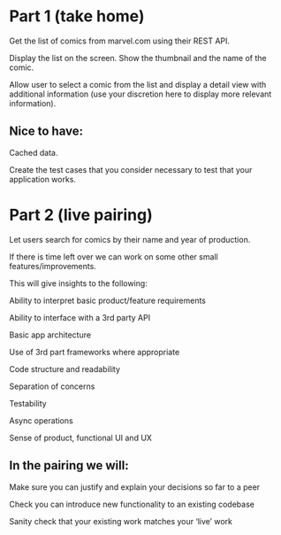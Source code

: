 # Part 1 (take home)

Get the list of comics from marvel.com using their REST API.

Display the list on the screen. Show the thumbnail and the name of the comic.

Allow user to select a comic from the list and display a detail view with additional information (use your discretion here to display more relevant information).

## Nice to have:

Cached data.

Create the test cases that you consider necessary to test that your application works.

 

# Part 2 (live pairing)

Let users search for comics by their name and year of production.

If there is time left over we can work on some other small features/improvements.

This will give insights to the following:

Ability to interpret basic product/feature requirements

Ability to interface with a 3rd party API

Basic app architecture

Use of 3rd part frameworks where appropriate

Code structure and readability

Separation of concerns

Testability

Async operations

Sense of product, functional UI and UX

 

## In the pairing we will:

Make sure you can justify and explain your decisions so far to a peer

Check you can introduce new functionality to an existing codebase

Sanity check that your existing work matches your ‘live’ work

